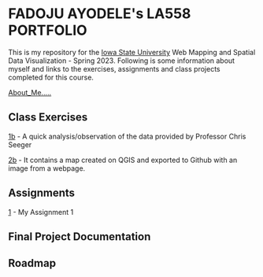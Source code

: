 # FADOJU AYODELE's LA558 PORTFOLIO

This is my repository for the [Iowa State University](https://www.iastate.edu) Web Mapping and Spatial Data Visualization - Spring 2023. 
Following is some information about myself and links to the exercises, assignments and class projects completed for this course.

[About_Me.....](About_me/Aboutme.md)

## Class Exercises
[1b](Class_Exercises/Exercise_1/Exercise_1.md) - A quick analysis/observation of the data provided by Professor Chris Seeger

[2b](Class_Exercises/Exercise_2/Exercise_2.md) - It contains a map created on QGIS and exported to Github with an image from a webpage.
       
## Assignments
[1](Assignment/Assignment_2/Assignment2.md) - My Assignment 1 


## Final Project Documentation


## Roadmap

